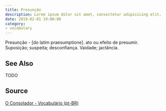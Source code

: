 ```yaml
---
title: Presunção
description: Lorem ipsum dolor sit amet, consectetur adipisicing elit, sed do eiusmod tempor incididunt ut labore et dolore magna aliqua.  TODO
date: 2019-02-01 19:00:00
category:
- vocabulary
---
```


Presunção - [do latim praesumptione]. ato ou efeito de presumir. Suposição; suspeita; desconfiança. Vaidade; jactância. 

## See Also
TODO

## Source
[O Consolador - Vocabulário (pt-BR)](http://www.oconsolador.com.br/linkfixo/vocabulario/principal.html)

